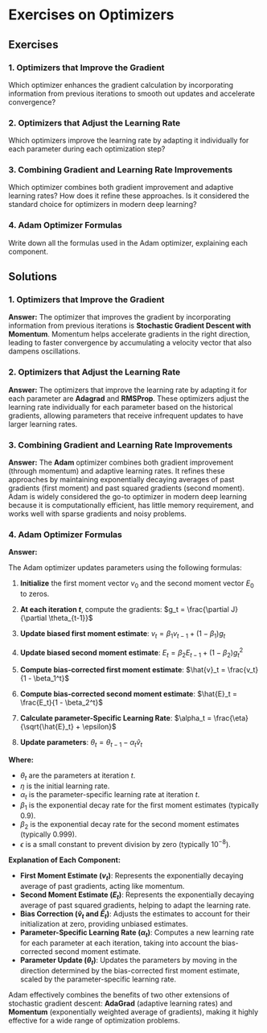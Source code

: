 # Exercises on Optimizers

## Exercises

### 1. Optimizers that Improve the Gradient

Which optimizer enhances the gradient calculation by incorporating information from previous iterations to smooth out updates and accelerate convergence?

### 2. Optimizers that Adjust the Learning Rate

Which optimizers improve the learning rate by adapting it individually for each parameter during each optimization step?

### 3. Combining Gradient and Learning Rate Improvements

Which optimizer combines both gradient improvement and adaptive learning rates? How does it refine these approaches. Is it considered the standard choice for optimizers in modern deep learning?

### 4. Adam Optimizer Formulas

Write down all the formulas used in the Adam optimizer, explaining each component.

## Solutions

### 1. Optimizers that Improve the Gradient

**Answer:** The optimizer that improves the gradient by incorporating information from previous iterations is **Stochastic Gradient Descent with Momentum**. Momentum helps accelerate gradients in the right direction, leading to faster convergence by accumulating a velocity vector that also dampens oscillations.

### 2. Optimizers that Adjust the Learning Rate

**Answer:** The optimizers that improve the learning rate by adapting it for each parameter are **Adagrad** and **RMSProp**. These optimizers adjust the learning rate individually for each parameter based on the historical gradients, allowing parameters that receive infrequent updates to have larger learning rates.

### 3. Combining Gradient and Learning Rate Improvements

**Answer:** The **Adam** optimizer combines both gradient improvement (through momentum) and adaptive learning rates. It refines these approaches by maintaining exponentially decaying averages of past gradients (first moment) and past squared gradients (second moment). Adam is widely considered the go-to optimizer in modern deep learning because it is computationally efficient, has little memory requirement, and works well with sparse gradients and noisy problems.

### 4. Adam Optimizer Formulas

**Answer:**

The Adam optimizer updates parameters using the following formulas:

1. **Initialize** the first moment vector $v_0$ and the second moment vector $E_0$ to zeros.

2. **At each iteration $t$**, compute the gradients:
   $g_t = \frac{\partial J}{\partial \theta_{t-1}}$

3. **Update biased first moment estimate**:
   $v_t = \beta_1 v_{t-1} + (1 - \beta_1) g_t$

4. **Update biased second moment estimate**:
   $E_t = \beta_2 E_{t-1} + (1 - \beta_2) g_t^2$

5. **Compute bias-corrected first moment estimate**:
   $\hat{v}_t = \frac{v_t}{1 - \beta_1^t}$

6. **Compute bias-corrected second moment estimate**:
   $\hat{E}_t = \frac{E_t}{1 - \beta_2^t}$

7. **Calculate parameter-Specific Learning Rate**:
   $\alpha_t = \frac{\eta}{\sqrt{\hat{E}_t} + \epsilon}$

8. **Update parameters**:
   $\theta_t = \theta_{t-1} - \alpha_t \hat{v}_t$

**Where:**
- $\theta_t$ are the parameters at iteration $t$.
- $\eta$ is the initial learning rate.
- $\alpha_t$ is the parameter-specific learning rate at iteration $t$.
- $\beta_1$ is the exponential decay rate for the first moment estimates (typically $0.9$).
- $\beta_2$ is the exponential decay rate for the second moment estimates (typically $0.999$).
- $\epsilon$ is a small constant to prevent division by zero (typically $10^{-8}$).

**Explanation of Each Component:**

- **First Moment Estimate ($v_t$)**: Represents the exponentially decaying average of past gradients, acting like momentum.
- **Second Moment Estimate ($E_t$)**: Represents the exponentially decaying average of past squared gradients, helping to adapt the learning rate.
- **Bias Correction ($\hat{v}_t$ and $\hat{E}_t$)**: Adjusts the estimates to account for their initialization at zero, providing unbiased estimates.
- **Parameter-Specific Learning Rate ($\alpha_t$)**: Computes a new learning rate for each parameter at each iteration, taking into account the bias-corrected second moment estimate.
- **Parameter Update ($\theta_t$)**: Updates the parameters by moving in the direction determined by the bias-corrected first moment estimate, scaled by the parameter-specific learning rate.

Adam effectively combines the benefits of two other extensions of stochastic gradient descent: **AdaGrad** (adaptive learning rates) and **Momentum** (exponentially weighted average of gradients), making it highly effective for a wide range of optimization problems.